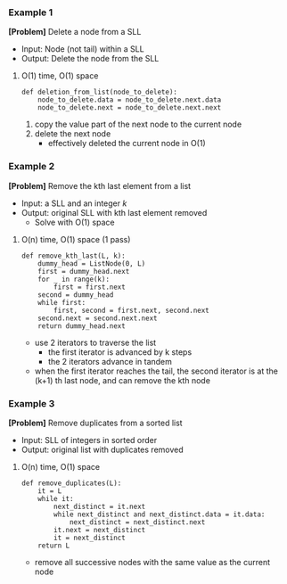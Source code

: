 ### Example 1
**[Problem]** Delete a node from a SLL
- Input: Node (not tail) within a SLL 
- Output: Delete the node from the SLL

1. O(1) time, O(1) space
    ```
    def deletion_from_list(node_to_delete):
        node_to_delete.data = node_to_delete.next.data
        node_to_delete.next = node_to_delete.next.next
    ```
    1. copy the value part of the next node to the current node
    2. delete the next node
        - effectively deleted the current node in O(1)

### Example 2
**[Problem]** Remove the kth last element from a list
- Input: a SLL and an integer *k*
- Output: original SLL with kth last element removed 
    + Solve with O(1) space

1. O(n) time, O(1) space (1 pass)
    ```
    def remove_kth_last(L, k):
        dummy_head = ListNode(0, L)
        first = dummy_head.next
        for _ in range(k):
            first = first.next
        second = dummy_head
        while first:
            first, second = first.next, second.next
        second.next = second.next.next
        return dummy_head.next
    ```
    - use 2 iterators to traverse the list
        + the first iterator is advanced by k steps
        + the 2 iterators advance in tandem
    - when the first iterator reaches the tail, the second iterator is at the (k+1) th last node, and can remove the kth node

### Example 3
**[Problem]** Remove duplicates from a sorted list
- Input: SLL of integers in sorted order
- Output: original list with duplicates removed

1. O(n) time, O(1) space
    ```
    def remove_duplicates(L):
        it = L
        while it:
            next_distinct = it.next
            while next_distinct and next_distinct.data = it.data:
                next_distinct = next_distinct.next
            it.next = next_distinct
            it = next_distinct
        return L
    ```
    - remove all successive nodes with the same value as the current node
    